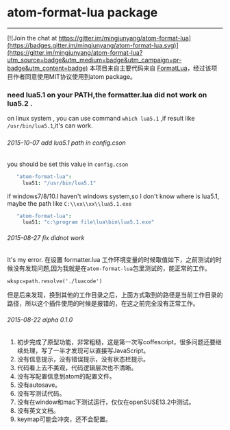 # atom-format-lua package
---

[![Join the chat at https://gitter.im/mingjunyang/atom-format-lua](https://badges.gitter.im/mingjunyang/atom-format-lua.svg)](https://gitter.im/mingjunyang/atom-format-lua?utm_source=badge&utm_medium=badge&utm_campaign=pr-badge&utm_content=badge)
本项目来自主要代码来自 [FormatLua](https://github.com/denglf/FormatLua)，经过该项目作者同意使用MIT协议使用到atom package。

### need lua5.1 on your PATH,the formatter.lua did not work on lua5.2 .

on linux system , you can use command `which lua5.1` ,if result like `/usr/bin/lua5.1`,it's can work.
###

###### 2015-10-07 add lua5.1 path in config.cson

you should be set this value in `config.cson`
```cson
   "atom-format-lua":
     lua51: "/usr/bin/lua5.1"
```
if windows7/8/10.I haven't windows system,so I don't know where is lua5.1, maybe the  path like `C:\\xx\\xx\\lua5.1.exe`
```cson
   "atom-format-lua":
     lua51: "c:\program file\lua\bin\lua5.1.exe"
```

###### 2015-08-27 fix didnot work
It's my error.
在设置 formatter.lua 工作环境变量的时候取值如下，之前测试的时候没有发现问题,因为我就是在`atom-format-lua`包里测试的，能正常的工作。
```coffescript
wkspc=path.resolve('./luacode')
```
但是后来发现，换到其他的工作目录之后，上面方式取到的路径是当前工作目录的路径，所以这个插件使用的时候是报错的，在这之前完全没有正常工作。

###### 2015-08-22 alpha 0.1.0
1. 初步完成了原型功能，非常粗糙，这是第一次写coffescript，很多问题还要继续处理，写了一半才发现可以直接写JavaScript。
1. 没有信息提示，没有错误提示，没有状态栏提示。
1. 代码看上去不美观，代码逻辑层次也不清晰。
1. 没有写配置信息到atom的配置文件。
1. 没有autosave。
1. 没有写测试代码。
1. 没有在window和mac下测试运行，仅仅在openSUSE13.2中测试。
1. 没有英文文档。
1. keymap可能会冲突，还不会配置。
